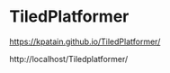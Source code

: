 # TiledPlatformer

 https://kpatain.github.io/TiledPlatformer/
 
http://localhost/Tiledplatformer/

